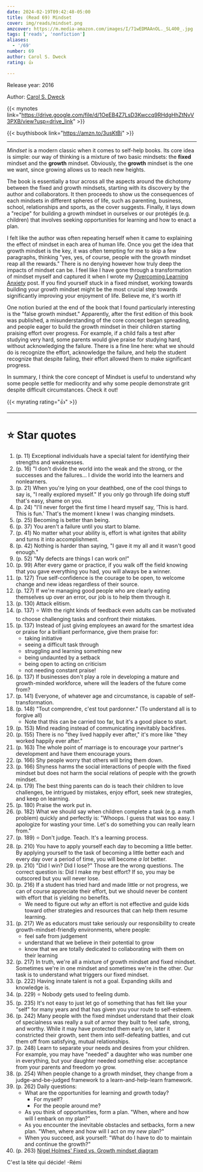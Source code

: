 ```yaml
---
date: 2024-02-19T09:42:48-05:00
title: (Read 69) Mindset
cover: img/reads/mindset.png
amzcover: https://m.media-amazon.com/images/I/71wEDMAAnOL._SL400_.jpg
tags: ['reads', 'nonfiction']
aliases:
  - '/69'
number: 69
author: Carol S. Dweck
rating: 👍

---
```


Release year: 2016

Author: [Carol S. Dweck](https://profiles.stanford.edu/carol-dweck)

{{< mynotes link="https://drive.google.com/file/d/1OeEB4Z7LsD3Kwccq9RHdgHhZtNvV3PXB/view?usp=drive_link" >}}

{{< buythisbook link="https://amzn.to/3usKtBi" >}}

---

*Mindset* is a modern classic when it comes to self-help books. Its core
idea is simple: our way of thinking is a mixture of two basic mindsets:
the **fixed** mindset and the **growth** mindset. Obviously, the
**growth** mindset is the one we want, since growing allows us to reach
new heights.

The book is essentially a tour across all the aspects around the
dichotomy between the fixed and growth mindsets, starting with its
discovery by the author and collaborators. It then proceeds to show us
the consequences of each mindsets in different spheres of life, such as
parenting, business, school, relationships and sports, as the cover
suggests. Finally, it lays down a "recipe" for building a growth mindset
in ourselves or our protégés (e.g. children) that involves seeking
opportunities for learning and how to enact a plan.

I felt like the author was often repeating herself when it came to
explaining the effect of mindset in each area of human life. Once you
get the idea that growth mindset is the key, it was often tempting for
me to skip a few paragraphs, thinking "yes, yes, of course, people with
the growth mindset reap all the rewards." There is no denying however
how truly deep the impacts of mindset can be. I feel like I have gone
through a transformation of mindset myself and captured it when I wrote my [Overcoming
Learning Anxiety](/posts/2022/08/overcoming-learning-anxiety/) post. If
you find yourself stuck in a fixed mindset, working towards building
your growth mindset might be the most crucial step towards significantly
improving your enjoyment of life. Believe me, it's worth it!

One notion buried at the end of the book that I found particularly
interesting is the "false growth mindset." Apparently, after the first
edition of this book was published, a misunderstanding of the core
concept began spreading, and people eager to build the growth mindset in
their children starting praising effort over progress. For example, if a
child fails a test after studying very hard, some parents would give
praise for studying hard, without acknowledging the failure. There is a
fine line here: what we should do is recognize the effort, acknowledge
the failure, and help the student recognize that despite failing, their
effort allowed them to make significant progress.

In summary, I think the core concept of Mindset is useful to understand
why some people settle for mediocrity and why some people demonstrate
grit despite difficult circumstances. Check it out!

{{< myrating rating="👍" >}}

---

# :star: Star quotes

1. (p. 11) Exceptional individuals have a special talent for identifying
   their strengths and weaknesses.
1. (p. 16) "I don't divide the world into the weak and the strong, or
   the successes and the failures... I divide the world into the
   learners and nonlearners.
1. (p. 21) When you're lying on your deathbed, one of the cool things to
   say is, "I really explored myself." If you only go through life doing
   stuff that's easy, shame on you.
1. (p. 24) "I'll never forget the first time I heard myself say, 'This
   is hard. This is fun.' That's the moment I knew I was changing
   mindsets.
1. (p. 25) Becoming is better than being.
1. (p. 37) You aren't a failure until you start to blame.
1. (p. 41) No matter what your ability is, effort is what ignites that
   ability and turns it into accomplishment.
1. (p. 42) Nothing is harder than saying, "I gave it my all and it
   wasn't good enough."
1. (p. 52) "My defects are things I can work on!"
1. (p. 99) After every game or practice, if you walk off the field
   knowing that you gave everything you had, you will always be a
   winner.
1. (p. 127) True self-confidence is the courage to be open, to welcome
   change and new ideas regardless of their source.
1. (p. 127) If we're managing good people who are clearly eating
   themselves up over an error, our job is to help them through it.
1. (p. 130) Attack elitism.
1. (p. 137) :star: With the right kinds of feedback even adults can be
   motivated to choose challenging tasks and confront their mistakes.
1. (p. 137) Instead of just giving employees an award for the smartest
   idea or praise for a brilliant performance, give them praise for:
    - taking initiative
    - seeing a difficult task through
    - struggling and learning something new
    - being undaunted by a setback
    - being open to acting on criticism
    - not needing constant praise!
1. (p. 137) If businesses don't play a role in developing a mature and
   growth-minded workforce, where will the leaders of the future come
   from?
1. (p. 141) Everyone, of whatever age and circumstance, is capable of
   self-transformation.
1. (p. 148) "Tout comprendre, c'est tout pardonner." (To understand all
   is to forgive all)
    - Note that this can be carried too far, but it's a good place to
      start.
1. (p. 153) Mind reading instead of communicating inevitably backfires.
1. (p. 155) There is no "they lived happily ever after," it's more like
   "they worked happily ever after."
1. (p. 163) The whole point of marriage is to encourage your partner's
   development and have them encourage yours.
1. (p. 166) Shy people worry that others will bring them down.
1. (p. 166) Shyness harms the social interactions of people with the
   fixed mindset but does not harm the social relations of people with
   the growth mindset.
1. (p. 179) The best thing parents can do is teach their children to
   love challenges, be intrigued by mistakes, enjoy effort, seek new
   strategies, and keep on learning.
1. (p. 180) Praise the work put in.
1. (p. 182) What we should say when children complete a task (e.g. a
   math problem) quickly and perfectly is: "Whoops. I guess that was too
   easy. I apologize for wasting your time. Let's do something you can
   really learn from."
1. (p. 189) :star: Don't judge. Teach. It's a learning process.
1. (p. 210) You have to apply yourself each day to becoming a little
   better. By applying yourself to the task of becoming a little better
   each and every day over a period of time, you will become *a lot*
   better.
1. (p. 210) "Did I win? Did I lose?" Those are the wrong questions. The
   correct question is: Did I make my best effort? If so, you may be
   outscored but you will never lose.
1. (p. 216) If a student has tried hard and made little or not progress,
   we can of course appreciate their effort, but we should never be
   content with effort that is yielding no benefits.
    - We need to figure out *why* an effort is not effective and guide
      kids toward other strategies and resources that can help them
      resume learning.
1. (p. 217) We as educators must take seriously our responsibility to
   create growth-mindset-friendly environments, where people:
    - feel safe from judgement
    - understand that we believe in their potential to grow
    - know that we are totally dedicated to collaborating with them on
      their learning
1. (p. 217) In truth, we're all a mixture of growth mindset and fixed
   mindset. Sometimes we're in one mindset and sometimes we're in the
   other. Our task is to understand what triggers our fixed mindset.
1. (p. 222) Having innate talent is not a goal. Expanding skills and
   knowledge is.
1. (p. 229) :star: Nobody gets used to feeling dumb.
1. (p. 235) It's not easy to just let go of something that has felt like
   your "self" for many years and that has given you your route to
   self-esteem.
1. (p. 242) Many people with the fixed mindset understand that their
   cloak of specialness was really a suit of armor they built to feel
   safe, strong, and worthy. While it may have protected them early on,
   later it constricted their growth, sent them into self-defeating
   battles, and cut them off from satisfying, mutual relationships.
1. (p. 248) Learn to separate your needs and desires from your children.
   For example, you may have "needed" a daughter who was number one in
   everything, but your daughter needed something else: acceptance from
   your parents and freedom yo grow.
1. (p. 254) When people change to a growth mindset, they change from a
   judge-and-be-judged framework to a learn-and-help-learn framework.
1. (p. 262) Daily questions:
    - What are the opportunities for learning and growth today?
        - For myself?
        - For the people around me?
    - As you think of opportunities, form a plan. "When, where and how
      will I embark on my plan?"
    - As you encounter the inevitable obstacles and setbacks, form a new
      plan. "When, where and how will I act on my *new* plan?"
    - When you succeed, ask yourself: "What do I have to do to maintain
      and continue the growth?"
1. (p. 263) [Nigel Holmes\' Fixed vs. Growth mindset
   diagram](/mindset-diagram.pdf)

C'est la tête qui décide! -Rémi

